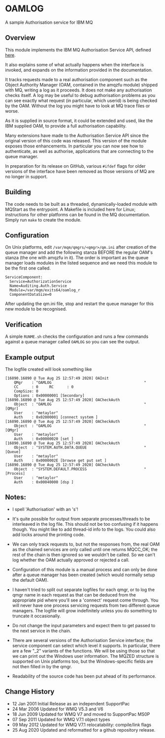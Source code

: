 # OAMLOG
A sample Authorisation service for IBM MQ

## Overview

This module implements the IBM MQ Authorisation Service API,
defined [here](https://www.ibm.com/support/knowledgecenter/SSFKSJ_9.2.0/com.ibm.mq.ref.dev.doc/q110070_.htm).

It also explains some of what actually happens when the interface is
invoked, and expands on the information provided in the documentation.

It tracks requests made to a real authorisation component such as the
Object Authority Manager (OAM, contained in the amqzfu module) shipped
with MQ, writing a log as it proceeds.  It does not make any
authorisation checks itself.  A log may be useful to debug authorisation
problems as you can see exactly what request (in particular, which
userid) is being checked by the OAM.  Without the log you might have to
look at MQ trace files or worse.

As it is supplied in source format, it could be extended and used, like
the IBM supplied OAM, to provide a full authorisation capability.

Many extensions have made to the Authorisation Service API since the original version
of this code was released. This version of the module exposes those
enhancements. In particular you can now see how to authenticate, as well
as authorise, applications that are connecting to the queue manager.

In preparation for its release on GitHub, various `#ifdef` flags for older
versions of the interface have been removed as those versions of MQ are no
longer in support.

## Building

The code needs to be built as a threaded, dynamically-loaded module with
MQStart as the entrypoint. A Makefile is included here for Linux;
instructions for other platforms can be found in the MQ documentation. Simply
run `make` to create the module.

## Configuration

On Unix platforms, edit `/var/mqm/qmgrs/<qmgr>/qm.ini` after creation of
the queue manager and add the following stanza BEFORE the regular OAM's
stanza (the one with amqzfu in it). The order is important as the queue manager
loads modules in the listed sequence and we need this module to be the
first one called.

```
ServiceComponent:
  Service=AuthorizationService
  Name=Auditing.Auth.Service
  Module=/var/mqm/exits64/oamlog_r
  ComponentDataSize=0
```

After updating the qm.ini file, stop and restart the queue manager for this
new module to be recognised.

## Verification
A simple `RUNME.sh` checks the configuration and runs a few commands against
a queue manager called `OAMLOG` so you can see the output.

## Example output
The logfile created will look something like

```
[16890.16890 @ Tue Aug 25 12:57:49 2020] OAInit
	QMgr    : "OAMLOG                                          "
	CC      : 0  	RC      : 0
	CompSize: 0
	Options : 0x00000001 [Secondary]
[16890.16890 @ Tue Aug 25 12:57:49 2020] OACheckAuth
	Object  : "OAMLOG                                          " [QMgr]
	User    : "metaylor"
	Auth    : 0x02000001 [connect system ]
[16890.16890 @ Tue Aug 25 12:57:49 2020] OACheckAuth
	Object  : "OAMLOG                                          " [QMgr]
	User    : "metaylor"
	Auth    : 0x00000020 [set ]
[16890.16890 @ Tue Aug 25 12:57:49 2020] OACheckAuth
	Object  : "SYSTEM.AUTH.DATA.QUEUE                          " [Queue]
	User    : "metaylor"
	Auth    : 0x0000002E [browse get put set ]
[16890.16890 @ Tue Aug 25 12:57:49 2020] OACheckAuth
	Object  : "SYSTEM.DEFAULT.PROCESS                          " [Process]
	User    : "metaylor"
	Auth    : 0x00040000 [dsp ]

```

## Notes:

* I spell 'Authorisation' with an 's'!

* It's quite possible for output from separate processes/threads to be
interleaved in the log file. This should not be too confusing if it
happens though. You might like to add thread-id info to the logs. You
could also add locks around the printing code.

* We can only track requests to, but not the responses from, the real OAM
as the chained services are only called until one returns MQCC_OK; the
rest of the chain is then ignored so we wouldn't be called. So we can't
log whether the OAM actually approved or rejected a call.

* Configuration of this module is a manual process and can only be done
after a queue manager has been created (which would normally setup the
default OAM).

* I haven't tried to split out separate logfiles for each qmgr, or to log
the qmgr name in each request as that can be deduced from the
appropriate pid where you'll see a 'connect' request come through. You
will never have one process servicing requests from two different queue
managers. The logfile will grow indefinitely unless you do something to
truncate it occasionally.

* Do not change the input parameters and expect them to get passed to the
next service in the chain.

* There are several versions of the Authorisation Service interface; the
service component can select which level it supports. In particular,
there are a few "_2" variants of the functions. We will be using those
so that we can print out the Windows user information. The MQZED
structure is supported on Unix platforms too, but the Windows-specific
fields are not then filled in by the qmgr.

* Readability of the source code has been put ahead of its performance.

## Change History

* 12 Jan 2001   Initial Release as an independent SupportPac
* 24 Mar 2006   Updated for WMQ V5.3 and V6
* 18 Jun 2009   Updated for WMQ V7 and moved to SupportPac MS0P
* 07 Sep 2011   Updated for WMQ V7.1 object types
* 09 May 2012   Updated for WMQ V7.1 relocatability: compile/link flags
* 25 Aug 2020   Updated and reformatted for a github repository release.
